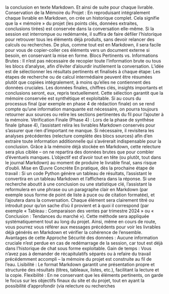 la conclusion en texte Markdown. Et ainsi de suite pour chaque livrable. Conservation de la Mémoire du Projet : En reproduisant intégralement chaque livrable en Markdown, on crée un historique complet. Cela signifie que la « mémoire » du projet (les points clés, données extraites, conclusions tirées) est conservée dans la conversation elle-même. Si la session est interrompue ou redémarrée, il suffira de faire défiler l’historique pour retrouver tous les éléments déjà produits, sans devoir relancer des calculs ou recherches. De plus, comme tout est en Markdown, il sera facile pour vous de copier-coller ces éléments vers un document externe si besoin, en conservant la mise en forme. Blocs Pertinents vs. Informations Brutes : Il n’est pas nécessaire de recopier toute l’information brute ou tous les blocs d’analyse, afin d’éviter d’alourdir inutilement la conversation. L’idée est de sélectionner les résultats pertinents et finalisés à chaque étape: Les étapes de recherche ou de calcul intermédiaire peuvent être résumées plutôt que copiées intégralement, à moins qu’elles ne contiennent des données cruciales. Les données finales, chiffres clés, insights importants et conclusions seront, eux, repris textuellement. Cette sélection garantit que la mémoire conservée est synthétique et exploitable. Si au cours du processus final (par exemple en phase 4 de rédaction finale) on se rend compte qu’une information manquante est nécessaire, on pourra toujours retourner aux sources ou relire les sections pertinentes du fil pour l’ajouter à la mémoire. Vérification Finale (Phase 4) : Lors de la phase de synthèse finale (phase 4), l’assistant relira les livrables Markdown conservés pour s’assurer que rien d’important ne manque. Si nécessaire, il revisitera les analyses précédentes (relecture complète des blocs sources) afin d’en extraire toute information additionnelle qui s’avérerait indispensable pour la conclusion. Grâce à la mémoire déjà stockée en Markdown, cette relecture sera plus ciblée – on ne repartira des données brutes que pour combler d’éventuels manques. L’objectif est d’avoir tout en tête (ou plutôt, tout dans le journal Markdown) au moment de produire le livrable final, sans risque d’oubli. Mise en Œuvre Concrète En pratique, dès la prochaine étape de travail : Si un code Python génère un tableau de résultats, l’assistant le convertira en un tableau Markdown et l’affichera dans la réponse. Si une recherche aboutit à une conclusion ou une statistique clé, l’assistant la reformulera en une phrase ou un paragraphe clair en Markdown (par exemple sous forme de point de liste à puce ou de citation formatée), et l’ajoutera dans la conversation. Chaque élément sera clairement titré ou introduit pour qu’on sache d’où il provient et à quoi il correspond (par exemple « Tableau : Comparaison des ventes par trimestre 2024 » ou « Conclusion : Tendances du marché »). Cette méthode sera appliquée systématiquement tout au long du projet. Ainsi, même en cours de route, vous pourrez vous référer aux messages précédents pour voir les livrables déjà générés en Markdown et vérifier la cohérence de l’ensemble. Avantages de cette Approche Sécurité des données : Aucune information cruciale n’est perdue en cas de redémarrage de la session, car tout est déjà dans l’historique de chat sous forme exploitable. Gain de temps : Vous n’avez pas à demander de récapitulatifs séparés ou à refaire du travail précédemment accompli – la mémoire du projet est construite au fil de l’eau. Lisibilité : Le format Markdown garantit une présentation propre et structurée des résultats (titres, tableaux, listes, etc.), facilitant la lecture et la copie. Flexibilité : En ne conservant que les éléments pertinents, on garde le focus sur les objectifs finaux du site et du projet, tout en ayant la possibilité d’approfondir (via relecture ou recherches